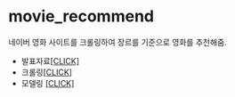 # movie_recommend
 네이버 영화 사이트를 크롤링하여 장르를 기준으로 영화를 추천해줌.
 
 * 발표자료<a href="https://github.com/LeeSangMin96/movie_recommend/blob/main/%EC%BB%A8%ED%85%90%EC%B8%A0%20%EA%B8%B0%EB%B0%98%EC%9D%98%20%20NAVER%20%20%EC%98%81%ED%99%94%20%20%EC%B6%94%EC%B2%9C%EC%8B%9C%EC%8A%A4%ED%85%9C%20(1).pdf">[CLICK]</a>
* 크롤링<a href="https://github.com/LeeSangMin96/movie_recommend/blob/main/last_scrapping.py">[CLICK]</a>
* 모델링 <a href="https://github.com/LeeSangMin96/movie_recommend/blob/main/final_contents_recommendation.ipynb">[CLICK]</a>
